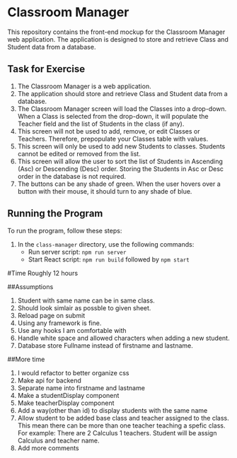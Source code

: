 # Classroom Manager

This repository contains the front-end mockup for the Classroom Manager web application. The application is designed to store and retrieve Class and Student data from a database.

## Task for Exercise

1. The Classroom Manager is a web application.
2. The application should store and retrieve Class and Student data from a database.
3. The Classroom Manager screen will load the Classes into a drop-down. When a Class is selected from the drop-down, it will populate the Teacher field and the list of Students in the class (if any).
4. This screen will not be used to add, remove, or edit Classes or Teachers. Therefore, prepopulate your Classes table with values.
5. This screen will only be used to add new Students to classes. Students cannot be edited or removed from the list.
6. This screen will allow the user to sort the list of Students in Ascending (Asc) or Descending (Desc) order. Storing the Students in Asc or Desc order in the database is not required.
7. The buttons can be any shade of green. When the user hovers over a button with their mouse, it should turn to any shade of blue.

## Running the Program

To run the program, follow these steps:

1. In the `class-manager` directory, use the following commands:
   - Run server script: `npm run server`
   - Start React script: `npm run build` followed by `npm start`

#Time
  Roughly 12 hours
  
##Assumptions
1. Student with same name can be in same class. 
2. Should look simlair as possble to given sheet.
3. Reload page on submit
4. Using any framework is fine.
5. Use any hooks I am comfortable with
6. Handle white space and allowed characters when adding a new student.
7. Database store Fullname instead of firstname and lastname.

##More time
1. I would refactor to better organize css
2. Make api for backend
3. Separate name into firstname and lastname
4. Make a studentDisplay component
5. Make teacherDisplay component
6. Add a way(other than id) to display students with the same name
7. Allow student to be added base class and teacher assigned to the class. This mean there can be more than one teacher teaching a spefic class. For example: There are 2 Calculus 1 teachers. Student will be assign Calculus and teacher name.
8. Add more comments